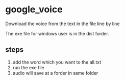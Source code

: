 # google_voice
Download the voice from the text in the file line by line

The exe file for windows user is in the dist forder.

## steps
1. add the word which you want to the all.txt
2. run the exe file
3. audio will save at a forder in same folder
